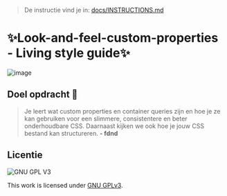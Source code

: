 > De instructie vind je in: [docs/INSTRUCTIONS.md](docs/INSTRUCTIONS.md)

# ✨Look-and-feel-custom-properties - Living style guide✨

![image](https://user-images.githubusercontent.com/112861261/207143766-bd152611-0043-4d72-a839-f705751c6a41.png)

<h2>Doel opdracht 🎯</h2>

> Je leert wat custom properties en container queries zijn en hoe je ze kan gebruiken voor een slimmere, consistentere en beter onderhoudbare CSS. Daarnaast kijken we ook hoe je jouw CSS bestand kan structureren. <strong>- fdnd</strong> 

## Licentie

![GNU GPL V3](https://www.gnu.org/graphics/gplv3-127x51.png)

This work is licensed under [GNU GPLv3](./LICENSE).
